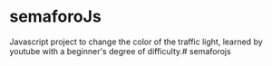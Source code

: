 # semaforoJs


Javascript project to change the color of the traffic light, learned by youtube with a beginner's degree of difficulty.# semaforojs
